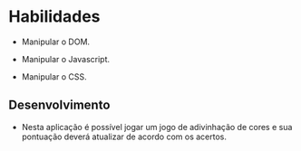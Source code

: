 # Habilidades

- Manipular o DOM.

- Manipular o Javascript.

- Manipular o CSS.

## Desenvolvimento

- Nesta aplicação é possível jogar um jogo de adivinhação de cores e sua pontuação deverá atualizar de acordo com os acertos.
